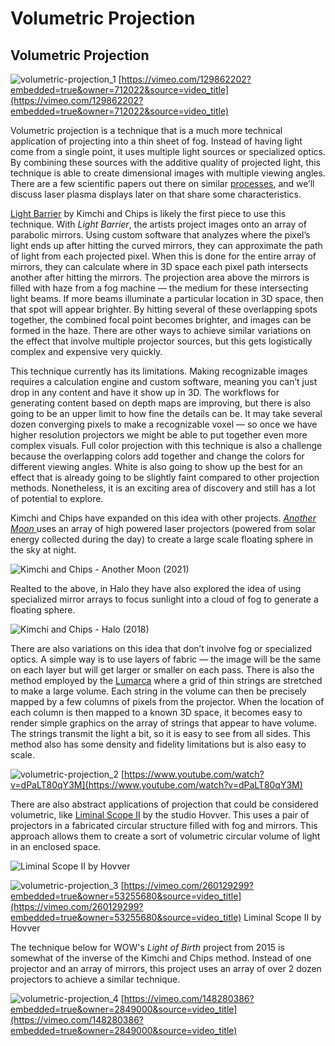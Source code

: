 # Volumetric Projection

## Volumetric Projection <a href="#ca28" id="ca28"></a>

![volumetric-projection_1](../../video_embed_images/volumetric-projection_1.jpg) [https://vimeo.com/129862202?embedded=true&owner=712022&source=video_title](https://vimeo.com/129862202?embedded=true&owner=712022&source=video_title)

Volumetric projection is a technique that is a much more technical application of projecting into a thin sheet of fog. Instead of having light come from a single point, it uses multiple light sources or specialized optics. By combining these sources with the additive quality of projected light, this technique is able to create dimensional images with multiple viewing angles. There are a few scientific papers out there on similar [processes](http://mrl.nyu.edu/\~perlin/holodust/), and we’ll discuss laser plasma displays later on that share some characteristics.

[Light Barrier](http://www.kimchiandchips.com/#lightbarriersecondedition) by Kimchi and Chips is likely the first piece to use this technique. With _Light Barrier_, the artists project images onto an array of parabolic mirrors. Using custom software that analyzes where the pixel’s light ends up after hitting the curved mirrors, they can approximate the path of light from each projected pixel. When this is done for the entire array of mirrors, they can calculate where in 3D space each pixel path intersects another after hitting the mirrors. The projection area above the mirrors is filled with haze from a fog machine — the medium for these intersecting light beams. If more beams illuminate a particular location in 3D space, then that spot will appear brighter. By hitting several of these overlapping spots together, the combined focal point becomes brighter, and images can be formed in the haze. There are other ways to achieve similar variations on the effect that involve multiple projector sources, but this gets logistically complex and expensive very quickly.

This technique currently has its limitations. Making recognizable images requires a calculation engine and custom software, meaning you can’t just drop in any content and have it show up in 3D. The workflows for generating content based on depth maps are improving, but there is also going to be an upper limit to how fine the details can be. It may take several dozen converging pixels to make a recognizable voxel — so once we have higher resolution projectors we might be able to put together even more complex visuals. Full color projection with this technique is also a challenge because the overlapping colors add together and change the colors for different viewing angles. White is also going to show up the best for an effect that is already going to be slightly faint compared to other projection methods. Nonetheless, it is an exciting area of discovery and still has a lot of potential to explore.

Kimchi and Chips have expanded on this idea with other projects. [_Another Moon_ ](https://www.kimchiandchips.com/works/anothermoon/)uses an array of high powered laser projectors (powered from solar energy collected during the day) to create a large scale floating sphere in the sky at night.

![Kimchi and Chips - Another Moon (2021)](../../.gitbook/assets/Another\_moon.jpeg)

Realted to the above, in Halo they have also explored the idea of using specialized mirror arrays to focus sunlight into a cloud of fog to generate a floating sphere.

![Kimchi and Chips - Halo (2018)](../../.gitbook/assets/Halo.jpeg)

There are also variations on this idea that don’t involve fog or specialized optics. A simple way is to use layers of fabric — the image will be the same on each layer but will get larger or smaller on each pass. There is also the method employed by the [Lumarca](https://www.albert-hwang.com/lumarca) where a grid of thin strings are stretched to make a large volume. Each string in the volume can then be precisely mapped by a few columns of pixels from the projector. When the location of each column is then mapped to a known 3D space, it becomes easy to render simple graphics on the array of strings that appear to have volume. The strings transmit the light a bit, so it is easy to see from all sides. This method also has some density and fidelity limitations but is also easy to scale.

![volumetric-projection_2](../../video_embed_images/volumetric-projection_2.jpg) [https://www.youtube.com/watch?v=dPaLT80qY3M](https://www.youtube.com/watch?v=dPaLT80qY3M)

There are also abstract applications of projection that could be considered volumetric, like [Liminal Scope II](https://www.chrislunney.com/liminal-scope-ii) by the studio Hovver. This uses a pair of projectors in a fabricated circular structure filled with fog and mirrors. This approach allows them to create a sort of volumetric circular volume of light in an enclosed space.

![Liminal Scope II by Hovver](../../.gitbook/assets/liminal+scope+final+image+1+DFN+trimmed.jpg)

![volumetric-projection_3](../../video_embed_images/volumetric-projection_3.jpg) [https://vimeo.com/260129299?embedded=true&owner=53255680&source=video_title](https://vimeo.com/260129299?embedded=true&owner=53255680&source=video_title)
Liminal Scope II by Hovver


The technique below for WOW's _Light of Birth_ project from 2015 is somewhat of the inverse of the Kimchi and Chips method. Instead of one projector and an array of mirrors, this project uses an array of over 2 dozen projectors to achieve a similar technique.

![volumetric-projection_4](../../video_embed_images/volumetric-projection_4.jpg) [https://vimeo.com/148280386?embedded=true&owner=2849000&source=video_title](https://vimeo.com/148280386?embedded=true&owner=2849000&source=video_title)
